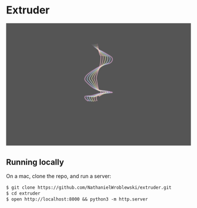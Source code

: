 Extruder
===

![Screenshot](https://raw.githubusercontent.com/NathanielWroblewski/extruder/master/public/images/screenshot.png)

Running locally
---

On a mac, clone the repo, and run a server:

```
$ git clone https://github.com/NathanielWroblewski/extruder.git
$ cd extruder
$ open http://localhost:8000 && python3 -m http.server
```
